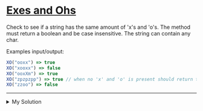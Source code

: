 # [Exes and Ohs](https://www.codewars.com/kata/55908aad6620c066bc00002a)

Check to see if a string has the same amount of 'x's and 'o's. The method must return a boolean and be case insensitive. The string can contain any char.

Examples input/output:

```js
XO("ooxx") => true
XO("xooxx") => false
XO("ooxXm") => true
XO("zpzpzpp") => true // when no 'x' and 'o' is present should return true
XO("zzoo") => false
```

---

<details><summary>My Solution</summary>

```js
function XO(str) {
  // Check if the count of 'x' (case-insensitive) is equal to the count of 'o' (case-insensitive)
  return (str.match(/x/gi) && str.match(/x/gi).length) === (str.match(/o/gi) && str.match(/o/gi).length)
}
```

</details>
